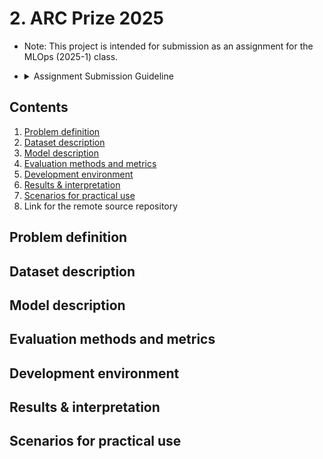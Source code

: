 # 2. ARC Prize 2025

* Note: This project is intended for submission as an assignment for the MLOps (2025-1) class.

* <details><summary>Assignment Submission Guideline</summary>

    * Due: 04/22 (Tue.) 23:59:59
    * Submissions: 3 files
        1. Source code 
            * `.py` or `.ipynb`
        2. requirements.txt 
        3. Reports 
            * around 3 pages, no more than 4 pages
            * free-format, but followings should be included
                1. Problem definition
                2. Dataset description
                3. Model description
                4. Evaluation methods and metrics (+ why it is important in your prob.?)
                5. Development environment (incl. OS, python, packages, …)
                6. Results & interpretation
                7. Link for the remote source repository (Github is recommended)
                8. (Optional) Scenarios for practical use

## Contents
1. [Problem definition](#problem-definition)
2. [Dataset description](#dataset-description)
3. [Model description](#model-description)
4. [Evaluation methods and metrics](#evaluation-methods-and-metrics)
5. [Development environment](#development-environment)
6. [Results & interpretation](#results--interpretation)
7. [Scenarios for practical use](#scenarios-for-practical-use)
8. Link for the remote source repository

## Problem definition

## Dataset description

## Model description

## Evaluation methods and metrics

## Development environment

## Results & interpretation

## Scenarios for practical use